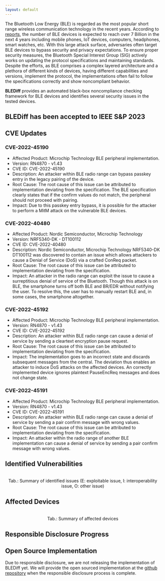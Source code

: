 ```yaml
---
layout: default
---
```


The Bluetooth Low Energy (BLE) is regarded as the most popular short range wireless communication technology in the recent years. According to [reports](https://www.bluetooth.com/2022-market-update/), the number of BLE devices is expected to reach over 7 Billion in the next 4 years including mobile phones, IoT devices, computers, headphones, smart watches, etc. With this large attack surface, adversaries often target BLE devices to bypass security and privacy expectations. To ensure proper security measures, the Bluetooth Special Interest Group (SIG) actively works on updating the protocol specifications and maintaining standards. Despite the efforts, as BLE comprises a complex layered architecture and a plethora of different kinds of devices, having different capabilities and versions, implement the protocol, the implementations often fail to follow the specifications correctly and show noncompliant behavior.  

**BLEDiff** provides an automated black-box noncompliance checking framework for BLE devices and identifies several security issues in the tested devices.

## BLEDiff has been accepted to IEEE S&P 2023  


## CVE Updates
### CVE-2022-45190
- Affected Product: Microchip Technology BLE peripheral implementation.
- Version: RN4870 - v1.43
- CVE ID: CVE-2022-45190
- Description: An attacker within BLE radio range can bypass passkey entry in the legacy pairing of the device.
- Root Cause: The root cause of this issue can be attributed to implementation deviating from the specification. The BLE specification clearly states that if the confirm values do not match, the peripheral should not proceed with pairing.
- Impact: Due to this passkey entry bypass, it is possible for the attacker to perform a MitM attack on the vulnerable BLE devices.


### CVE-2022-40480
- Affected Product: Nordic Semiconductor, Microchip Technology
- Version: NRF5340-DK - DT100112
- CVE ID: CVE-2022-40480
- Description:  Nordic Semiconductor, Microchip Technology NRF5340-DK DT100112 was discovered to contain an issue which allows attackers to cause a Denial of Service (DoS) via a crafted ConReq packet.
- Root Cause: The root cause of this issue can be attributed to implementation deviating from the specification. 
- Impact: An attacker in the radio range can exploit the issue to cause a surreptitious denial of service of the Bluetooth. Though this attack is on BLE, the smartphone turns off both BLE and BR/EDR without notifying the user. To resolve this, the user has to manually restart BLE and, in some cases, the smartphone altogether.

### CVE-2022-45192
- Affected Product: Microchip Technology BLE peripheral implementation.
- Version: RN4870 - v1.43
- CVE ID: CVE-2022-45192
- Description: An attacker within BLE radio range can cause a denial of service by sending a cleartext encryption pause request.
- Root Cause: The root cause of this issue can be attributed to implementation deviating from the specification. 
- Impact: The implementation goes to an incorrect state and discards subsequent messages from the central. The deviation thus enables an attacker to induce DoS attacks on the affected devices. An correctly implemented device ignores plaintext PauseEncReq messages and does not change state.


### CVE-2022-45191
- Affected Product: Microchip Technology BLE peripheral implementation.
- Version: RN4870 - v1.43
- CVE ID: CVE-2022-45191
- Description:  An attacker within BLE radio range can cause a denial of service by sending a pair confirm message with wrong values.
- Root Cause: The root cause of this issue can be attributed to implementation deviating from the specification. 
- Impact: An attacker within the radio range of another BLE implementation can cause a denial of service by sending a pair confirm message with wrong values.


## Identified Vulnerabilities


<div align="center" data-include="assets/tables/identified-vulnerabilities.html">
    

<br> Tab.: Summary of identified issues (E: exploitable issue, I: interoperability issue, O: other issue)
</div>


<div align="center" data-include="assets/text/vulnerabilities.html"> </div>





<h2> Affected Devices  </h2>

<div align="center" data-include="assets/tables/affected-devices.html">
<br> Tab.: Summary of affected devices
</div>


<h2> Responsible Disclosure Progress </h2>


<div align="center" data-include="assets/tables/responsible-disclosure.html"></div>

<h2> Open Source Implementation </h2>

Due to responsible disclosure, we are not releasing the implementation of BLEDiff yet. We will provide the open sourced implementation at the [github repository](https://github.com/BLEDiff/BLEDiff) when the responsible disclosure process is complete.

